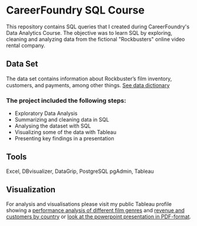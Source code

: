 # CareerFoundry SQL Course
This repository contains SQL queries that I created during CareerFoundry's Data Analytics Course.
The objective was to learn SQL by exploring, cleaning and analyzing data from the fictional "Rockbusters" online video rental company. 

## Data Set
The data set contains information about Rockbuster’s ﬁlm inventory, customers, and payments, among other things. 
[See data dictionary](https://github.com/Timoluege/CF-SQL-Training/blob/main/Exercise%203.10%20Rockbuster%20Data%20Dictionary.pdf)

### The project included the following steps:
* Exploratory Data Analysis
* Summarizing and cleaning data in SQL
* Analysing the dataset with SQL 
* Visualizing some of the data with Tableau
* Presenting key findings in a presentation

## Tools
Excel, DBvisualizer, DataGrip, PostgreSQL pgAdmin, Tableau 

## Visualization
For analysis and visualisations please visit my public Tableau profile showing a [performance analysis of different film genres](https://public.tableau.com/app/profile/timo.luege/viz/CFExercise3_10GenreAnalysis/GenreAnalysis) and [revenue and customers by country](https://public.tableau.com/app/profile/timo.luege/viz/CFExercise3_10Rockbusters/RevenuebyCountry) or [look at the powerpoint presentation in PDF-format](https://github.com/Timoluege/CF-SQL-Training/blob/main/Exercise%203.10%20Rockbuster%20Data%20Analysis%20Presentation.pdf).
